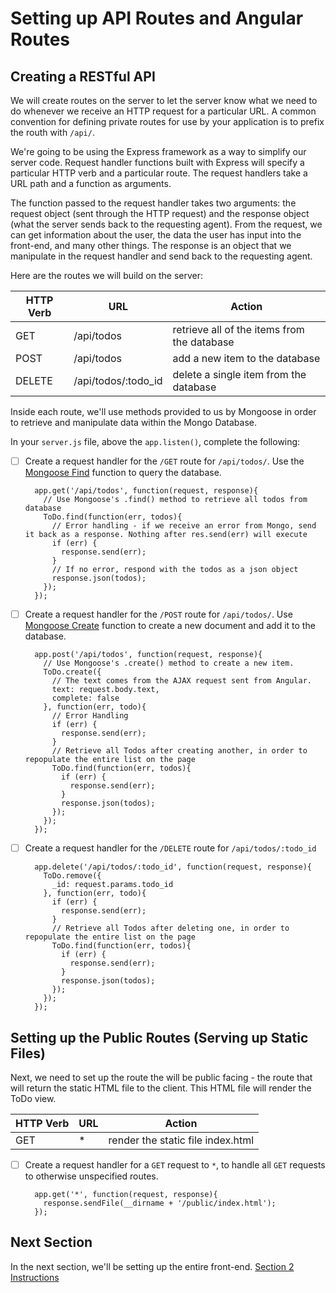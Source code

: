 # Setting up API Routes and Angular Routes

## Creating a RESTful API
We will create routes on the server to let the server know what we need to do whenever we receive an HTTP request for a particular URL. A common convention for defining private routes for use by your application is to prefix the routh with `/api/`.

We're going to be using the Express framework as a way to simplify our server code. Request handler functions built with Express will specify a particular HTTP verb and a particular route. The request handlers take a URL path and a function as arguments. 

The function passed to the request handler takes two arguments: the request object (sent through the HTTP request) and the response object (what the server sends back to the requesting agent). From the request, we can get information about the user, the data the user has input into the front-end, and many other things. The response is an object that we manipulate in the request handler and send back to the requesting agent.

Here are the routes we will build on the server:

|HTTP Verb| URL | Action  |
|---|---|---|
| GET  | /api/todos   | retrieve all of the items from the database  |
| POST |  /api/todos |  add a new item to the database |
| DELETE | /api/todos/:todo_id   |  delete a single item from the database |

Inside each route, we'll use methods provided to us by Mongoose in order to retrieve and manipulate data within the Mongo Database.

In your `server.js` file, above the `app.listen()`, complete the following:

- [ ] Create a request handler for the `/GET` route for `/api/todos/`. Use the [Mongoose Find](http://mongoosejs.com/docs/queries.html) function to query the database.

        app.get('/api/todos', function(request, response){
          // Use Mongoose's .find() method to retrieve all todos from database
          ToDo.find(function(err, todos){
            // Error handling - if we receive an error from Mongo, send it back as a response. Nothing after res.send(err) will execute
            if (err) {
              response.send(err);
            }
            // If no error, respond with the todos as a json object
            response.json(todos);
          });
        });

- [ ] Create a request handler for the `/POST` route for `/api/todos/`. Use [Mongoose Create](http://mongoosejs.com/docs/models.html) function to create a new document and add it to the database.

        app.post('/api/todos', function(request, response){
          // Use Mongoose's .create() method to create a new item. 
          ToDo.create({
            // The text comes from the AJAX request sent from Angular.
            text: request.body.text,
            complete: false
          }, function(err, todo){
            // Error Handling
            if (err) { 
              response.send(err); 
            }
            // Retrieve all Todos after creating another, in order to repopulate the entire list on the page
            ToDo.find(function(err, todos){
              if (err) {
                response.send(err);
              }
              response.json(todos);
            });
          });
        });

- [ ] Create a request handler for the `/DELETE` route for `/api/todos/:todo_id`

        app.delete('/api/todos/:todo_id', function(request, response){
          ToDo.remove({
            _id: request.params.todo_id
          }, function(err, todo){
            if (err) {
              response.send(err);
            }
            // Retrieve all Todos after deleting one, in order to repopulate the entire list on the page
            ToDo.find(function(err, todos){
              if (err) {
                response.send(err);
              }
              response.json(todos);
            });
          });
        });

## Setting up the Public Routes (Serving up Static Files)

Next, we need to set up the route the will be public facing - the route that will return the static HTML file to the client. This HTML file will render the ToDo view.

|HTTP Verb| URL | Action  |
|---|---|---|
| GET  | * | render the static file index.html  |

- [ ] Create a request handler for a `GET` request to `*`, to handle all `GET` requests to otherwise unspecified routes. 

        app.get('*', function(request, response){
          response.sendFile(__dirname + '/public/index.html');
        });

## Next Section

In the next section, we'll be setting up the entire front-end. [Section 2 Instructions](./branch2.md)